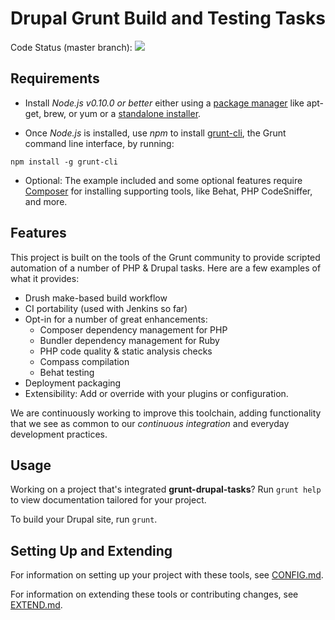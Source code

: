 # Drupal Grunt Build and Testing Tasks

Code Status (master branch):
<a href="https://travis-ci.org/phase2/grunt-drupal-tasks"><img src="https://travis-ci.org/phase2/grunt-drupal-tasks.svg?branch=master"></a>

## Requirements

* Install _Node.js v0.10.0 or better_ either using a
<a href="https://github.com/joyent/node/wiki/Installing-Node.js-via-package-manager">package manager</a>
like apt-get, brew, or yum or a
<a href="http://nodejs.org/download/">standalone installer</a>.

* Once _Node.js_ is installed, use _npm_ to install
<a href="https://github.com/gruntjs/grunt-cli">grunt-cli</a>, the Grunt command
line interface, by running:

```
npm install -g grunt-cli
```

* Optional: The example included and some optional features require
  <a href="https://getcomposer.org/download/">Composer</a> for installing
  supporting tools, like Behat, PHP CodeSniffer, and more.

## Features

This project is built on the tools of the Grunt community to provide scripted
automation of a number of PHP & Drupal tasks. Here are a few examples of what it
provides:

* Drush make-based build workflow
* CI portability (used with Jenkins so far)
* Opt-in for a number of great enhancements:
  * Composer dependency management for PHP
  * Bundler dependency management for Ruby
  * PHP code quality & static analysis checks
  * Compass compilation
  * Behat testing
* Deployment packaging
* Extensibility: Add or override with your plugins or configuration.

We are continuously working to improve this toolchain, adding functionality that
we see as common to our _continuous integration_ and everyday development
practices.

## Usage

Working on a project that's integrated **grunt-drupal-tasks**? Run `grunt help`
to view documentation tailored for your project.

To build your Drupal site, run `grunt`.

## Setting Up and Extending

For information on setting up your project with these tools, see
<a href="https://github.com/phase2/grunt-drupal-tasks/blob/master/CONFIG.md">CONFIG.md</a>.

For information on extending these tools or contributing changes, see
<a href="https://github.com/phase2/grunt-drupal-tasks/blob/master/EXTEND.md">EXTEND.md</a>.
